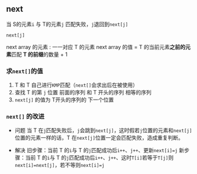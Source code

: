##  next
当 S的元素`i` 与 T的元素`j` 匹配失败，`j`退回到`next[j]` 
```shell
next[j]
```

next array 的元素 :   一一对应 T 的元素
next array 的值   =   T 的当前元素**之前的元素**匹配 **T 的前缀**的数量 + 1

###   求`next[]`的值
1. T 和 T 自己进行`KMP`匹配（`next[]`会求出后在被使用）
2. 查找 T 的第 `j` 位置 前面的序列 和 T 开头的序列 相等的序列
3. `next[j]` 的值为 T开头的序列的 下一个位置



###   `next[]` 的改进
* 问题 
当 T 在`j`匹配失败后，`j`会跳到`next[j]`，这时假若`j`位置的元素和`next[j]`位置的元素一样的话，T 在`next[j]`位置一定会匹配失败，造成重复判断。

* 解决
旧步骤：当前 T 的`i`与 T 的`j`匹配成功后`i++`、`j++`、更新`next[i]=j`
新步骤：当前 T 的`i`与 T 的`j`匹配成功后`i++`、`j++`、这时`T[i]`若等于`T[j]`则`next[i]=next[j]`，若不等则`next[i]=j`
